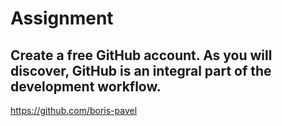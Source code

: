 # Assignment
## Create a free GitHub account. As you will discover, GitHub is an integral part of the development workflow.

https://github.com/boris-pavel

